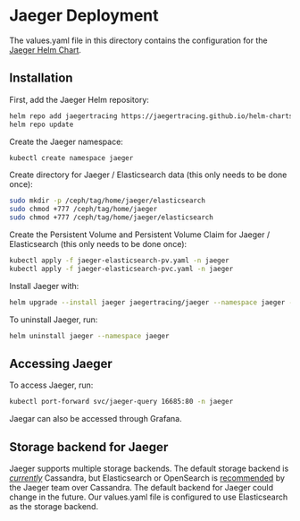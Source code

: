 # Jaeger Deployment

The values.yaml file in this directory contains the configuration for the [Jaeger Helm Chart](https://github.com/jaegertracing/helm-charts/tree/main/charts/jaeger).

## Installation

First, add the Jaeger Helm repository:

```bash
helm repo add jaegertracing https://jaegertracing.github.io/helm-charts
helm repo update
```

Create the Jaeger namespace:

```bash
kubectl create namespace jaeger
```

Create directory for Jaeger / Elasticsearch data (this only needs to be done once):

```bash
sudo mkdir -p /ceph/tag/home/jaeger/elasticsearch
sudo chmod +777 /ceph/tag/home/jaeger
sudo chmod +777 /ceph/tag/home/jaeger/elasticsearch
```

Create the Persistent Volume and Persistent Volume Claim for Jaeger / Elasticsearch (this only needs to be done once):

```bash
kubectl apply -f jaeger-elasticsearch-pv.yaml -n jaeger
kubectl apply -f jaeger-elasticsearch-pvc.yaml -n jaeger
```

Install Jaeger with:

```bash
helm upgrade --install jaeger jaegertracing/jaeger --namespace jaeger --version 3.3.3 --values values.yaml
```

To uninstall Jaeger, run:

```bash
helm uninstall jaeger --namespace jaeger
```

## Accessing Jaeger

To access Jaeger, run:

```bash
kubectl port-forward svc/jaeger-query 16685:80 -n jaeger
```

Jaegar can also be accessed through Grafana.

## Storage backend for Jaeger

Jaeger supports multiple storage backends. The default storage backend is [*currently*](https://github.com/jaegertracing/helm-charts/tree/main/charts/jaeger#storage) Cassandra, but Elasticsearch or OpenSearch is [recommended](https://www.jaegertracing.io/docs/2.2/faq/#what-is-the-recommended-storage-backend) by the Jaeger team over Cassandra. The default backend for Jaeger could change in the future. Our values.yaml file is configured to use Elasticsearch as the storage backend.

